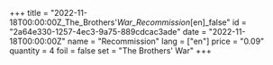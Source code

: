 +++
title = "2022-11-18T00:00:00Z_The_Brothers'_War_Recommission_[en]_false"
id = "2a64e330-1257-4ec3-9a75-889cdcac3ade"
date = "2022-11-18T00:00:00Z"
name = "Recommission"
lang = ["en"]
price = "0.09"
quantity = 4
foil = false
set = "The Brothers' War"
+++
